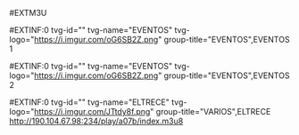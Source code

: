 #EXTM3U

#EXTINF:0 tvg-id="" tvg-name="EVENTOS" tvg-logo="https://i.imgur.com/oG6SB2Z.png" group-title="EVENTOS",EVENTOS 1

#EXTINF:0 tvg-id="" tvg-name="EVENTOS" tvg-logo="https://i.imgur.com/oG6SB2Z.png" group-title="EVENTOS",EVENTOS 2

#EXTINF:0 tvg-id="" tvg-name="ELTRECE" tvg-logo="https://i.imgur.com/JTtdy8f.png" group-title="VARIOS",ELTRECE
http://190.104.67.98:234/play/a07b/index.m3u8
